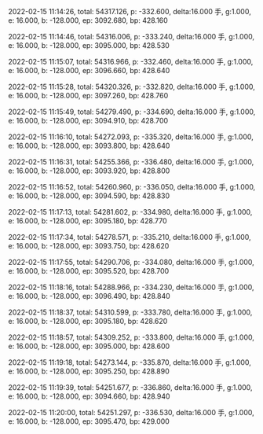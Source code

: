 2022-02-15 11:14:26, total: 54317.126, p: -332.600, delta:16.000 手, g:1.000, e: 16.000, b: -128.000, ep: 3092.680, bp: 428.160

2022-02-15 11:14:46, total: 54316.006, p: -333.240, delta:16.000 手, g:1.000, e: 16.000, b: -128.000, ep: 3095.000, bp: 428.530

2022-02-15 11:15:07, total: 54316.966, p: -332.460, delta:16.000 手, g:1.000, e: 16.000, b: -128.000, ep: 3096.660, bp: 428.640

2022-02-15 11:15:28, total: 54320.326, p: -332.820, delta:16.000 手, g:1.000, e: 16.000, b: -128.000, ep: 3097.260, bp: 428.760

2022-02-15 11:15:49, total: 54279.490, p: -334.690, delta:16.000 手, g:1.000, e: 16.000, b: -128.000, ep: 3094.910, bp: 428.700

2022-02-15 11:16:10, total: 54272.093, p: -335.320, delta:16.000 手, g:1.000, e: 16.000, b: -128.000, ep: 3093.800, bp: 428.640

2022-02-15 11:16:31, total: 54255.366, p: -336.480, delta:16.000 手, g:1.000, e: 16.000, b: -128.000, ep: 3093.920, bp: 428.800

2022-02-15 11:16:52, total: 54260.960, p: -336.050, delta:16.000 手, g:1.000, e: 16.000, b: -128.000, ep: 3094.590, bp: 428.830

2022-02-15 11:17:13, total: 54281.602, p: -334.980, delta:16.000 手, g:1.000, e: 16.000, b: -128.000, ep: 3095.180, bp: 428.770

2022-02-15 11:17:34, total: 54278.571, p: -335.210, delta:16.000 手, g:1.000, e: 16.000, b: -128.000, ep: 3093.750, bp: 428.620

2022-02-15 11:17:55, total: 54290.706, p: -334.080, delta:16.000 手, g:1.000, e: 16.000, b: -128.000, ep: 3095.520, bp: 428.700

2022-02-15 11:18:16, total: 54288.966, p: -334.230, delta:16.000 手, g:1.000, e: 16.000, b: -128.000, ep: 3096.490, bp: 428.840

2022-02-15 11:18:37, total: 54310.599, p: -333.780, delta:16.000 手, g:1.000, e: 16.000, b: -128.000, ep: 3095.180, bp: 428.620

2022-02-15 11:18:57, total: 54309.252, p: -333.800, delta:16.000 手, g:1.000, e: 16.000, b: -128.000, ep: 3095.000, bp: 428.600

2022-02-15 11:19:18, total: 54273.144, p: -335.870, delta:16.000 手, g:1.000, e: 16.000, b: -128.000, ep: 3095.250, bp: 428.890

2022-02-15 11:19:39, total: 54251.677, p: -336.860, delta:16.000 手, g:1.000, e: 16.000, b: -128.000, ep: 3094.660, bp: 428.940

2022-02-15 11:20:00, total: 54251.297, p: -336.530, delta:16.000 手, g:1.000, e: 16.000, b: -128.000, ep: 3095.470, bp: 429.000